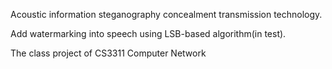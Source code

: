 Acoustic information steganography concealment transmission technology.

Add watermarking into speech using LSB-based algorithm(in test).

The class project of CS3311 Computer Network

